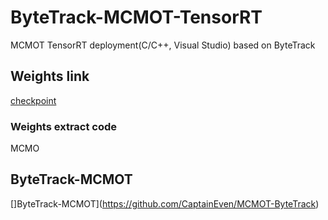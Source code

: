 # ByteTrack-MCMOT-TensorRT
MCMOT TensorRT deployment(C/C++, Visual Studio) based on ByteTrack

## Weights link
[checkpoint](https://pan.baidu.com/s/10HO98nJ5Sm_KXNi9EDW08w?pwd=MCMO)
### Weights extract code
MCMO


## ByteTrack-MCMOT
[]ByteTrack-MCMOT](https://github.com/CaptainEven/MCMOT-ByteTrack)

